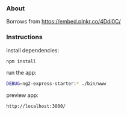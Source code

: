 ### About

Borrows from https://embed.plnkr.co/4Ddi0C/

### Instructions

install dependencies:

```bash
npm install
```

run the app:

```bash
DEBUG=ng2-express-starter:* ./bin/www
```

preview app:

```
http://localhost:3000/
```
